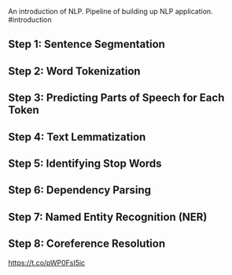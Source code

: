 An introduction of NLP. Pipeline of building up NLP application.
#introduction 
## Step 1: Sentence Segmentation
## Step 2: Word Tokenization
## Step 3: Predicting Parts of Speech for Each Token
## Step 4: Text Lemmatization
## Step 5: Identifying Stop Words
## Step 6: Dependency Parsing
## Step 7: Named Entity Recognition (NER)
## Step 8: Coreference Resolution


https://t.co/pWP0FsI5ic